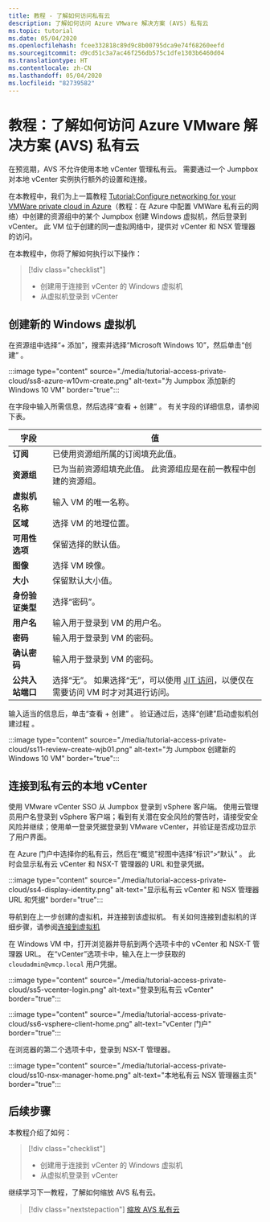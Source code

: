 ```yaml
---
title: 教程 - 了解如何访问私有云
description: 了解如何访问 Azure VMware 解决方案 (AVS) 私有云
ms.topic: tutorial
ms.date: 05/04/2020
ms.openlocfilehash: fcee332818c89d9c8b00795dca9e74f68260eefd
ms.sourcegitcommit: d9cd51c3a7ac46f256db575c1dfe1303b6460d04
ms.translationtype: HT
ms.contentlocale: zh-CN
ms.lasthandoff: 05/04/2020
ms.locfileid: "82739582"
---
```

# <a name="tutorial-learn-how-to-access-an-azure-vmware-solution-avs-private-cloud"></a>教程：了解如何访问 Azure VMware 解决方案 (AVS) 私有云

在预览期，AVS 不允许使用本地 vCenter 管理私有云。 需要通过一个 Jumpbox 对本地 vCenter 实例执行额外的设置和连接。 

在本教程中，我们为上一篇教程 [Tutorial:Configure networking for your VMWare private cloud in Azure](tutorial-configure-networking.md)（教程：在 Azure 中配置 VMWare 私有云的网络）中创建的资源组中的某个 Jumpbox 创建 Windows 虚拟机，然后登录到 vCenter。 此 VM 位于创建的同一虚拟网络中，提供对 vCenter 和 NSX 管理器的访问。 

在本教程中，你将了解如何执行以下操作：

> [!div class="checklist"]
> * 创建用于连接到 vCenter 的 Windows 虚拟机
> * 从虚拟机登录到 vCenter

## <a name="create-a-new-windows-virtual-machine"></a>创建新的 Windows 虚拟机

在资源组中选择“+ 添加”，搜索并选择“Microsoft Windows 10”，然后单击“创建”    。

:::image type="content" source="./media/tutorial-access-private-cloud/ss8-azure-w10vm-create.png" alt-text="为 Jumpbox 添加新的 Windows 10 VM" border="true":::

在字段中输入所需信息，然后选择“查看 + 创建”  。 有关字段的详细信息，请参阅下表。

| 字段 | 值 |
| --- | --- |
| **订阅** | 已使用资源组所属的订阅填充此值。 |
| **资源组** | 已为当前资源组填充此值。 此资源组应是在前一教程中创建的资源组。 |
| **虚拟机名称** | 输入 VM 的唯一名称。 |
| **区域** | 选择 VM 的地理位置。 |
| **可用性选项** | 保留选择的默认值。 |
| **图像** | 选择 VM 映像。 |
| **大小** | 保留默认大小值。 |
| **身份验证类型**  | 选择“密码”。  |
| **用户名** | 输入用于登录到 VM 的用户名。 |
| **密码** | 输入用于登录到 VM 的密码。 |
| **确认密码** | 输入用于登录到 VM 的密码。 |
| **公共入站端口** | 选择“无”。  如果选择“无”，可以使用 [JIT 访问](../security-center/security-center-just-in-time.md#configure-jit-access-from-an-azure-vms-page-)，以便仅在需要访问 VM 时才对其进行访问。  |

输入适当的信息后，单击“查看 + 创建”  。 验证通过后，选择“创建”启动虚拟机创建过程  。

:::image type="content" source="./media/tutorial-access-private-cloud/ss11-review-create-wjb01.png" alt-text="为 Jumpbox 创建新的 Windows 10 VM" border="true":::

## <a name="connect-to-the-local-vcenter-of-your-private-cloud"></a>连接到私有云的本地 vCenter

使用 VMware vCenter SSO 从 Jumpbox 登录到 vSphere 客户端。 使用云管理员用户名登录到 vSphere 客户端；看到有关潜在安全风险的警告时，请接受安全风险并继续；使用单一登录凭据登录到 VMware vCenter，并验证是否成功显示了用户界面。

在 Azure 门户中选择你的私有云，然后在“概览”视图中选择“标识”>“默认”   。 此时会显示私有云 vCenter 和 NSX-T 管理器的 URL 和登录凭据。

:::image type="content" source="./media/tutorial-access-private-cloud/ss4-display-identity.png" alt-text="显示私有云 vCenter 和 NSX 管理器 URL 和凭据" border="true":::

导航到在上一步创建的虚拟机，并连接到该虚拟机。 有关如何连接到虚拟机的详细步骤，请参阅[连接到虚拟机](../virtual-machines/windows/connect-logon.md#connect-to-the-virtual-machine)

在 Windows VM 中，打开浏览器并导航到两个选项卡中的 vCenter 和 NSX-T 管理器 URL。 在“vCenter”选项卡中，输入在上一步获取的 `cloudadmin@vmcp.local` 用户凭据。

:::image type="content" source="./media/tutorial-access-private-cloud/ss5-vcenter-login.png" alt-text="登录到私有云 vCenter" border="true":::

:::image type="content" source="./media/tutorial-access-private-cloud/ss6-vsphere-client-home.png" alt-text="vCenter 门户" border="true":::

在浏览器的第二个选项卡中，登录到 NSX-T 管理器。

:::image type="content" source="./media/tutorial-access-private-cloud/ss10-nsx-manager-home.png" alt-text="本地私有云 NSX 管理器主页" border="true":::

## <a name="next-steps"></a>后续步骤

本教程介绍了如何：

> [!div class="checklist"]
> * 创建用于连接到 vCenter 的 Windows 虚拟机
> * 从虚拟机登录到 vCenter

继续学习下一教程，了解如何缩放 AVS 私有云。

> [!div class="nextstepaction"]
> [缩放 AVS 私有云](tutorial-scale-private-cloud.md)
